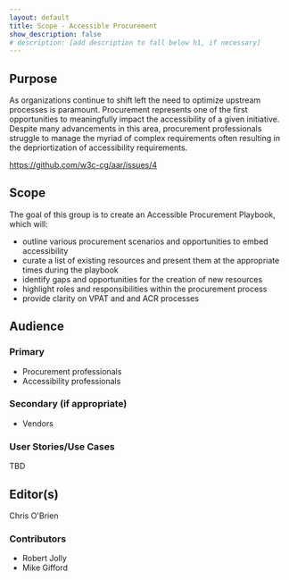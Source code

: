 ```yaml
---
layout: default
title: Scope - Accessible Procurement
show_description: false
# description: [add description to fall below h1, if necessary]
---
```


## Purpose

As organizations continue to shift left the need to optimize upstream processes is paramount. Procurement represents one of the first opportunities to meaningfully impact the accessibility of a given initiative. Despite many advancements in this area, procurement professionals struggle to manage the myriad of complex requirements often resulting in the depriortization of accessibility requirements.

https://github.com/w3c-cg/aar/issues/4

## Scope

The goal of this group is to create an Accessible Procurement Playbook, which will:
- outline various procurement scenarios and opportunities to embed accessibility
- curate a list of existing resources and present them at the appropriate times during the playbook
- identify gaps and opportunities for the creation of new resources
- highlight roles and responsibilities within the procurement process
- provide clarity on VPAT and and ACR processes

## Audience

### Primary

 - Procurement professionals
 - Accessibility professionals

### Secondary (if appropriate)

- Vendors 

### User Stories/Use Cases

TBD

## Editor(s)

Chris O'Brien

### Contributors

- Robert Jolly
- Mike Gifford
